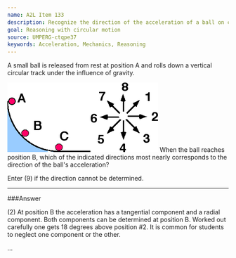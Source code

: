 ```yaml
---
name: A2L Item 133
description: Recognize the direction of the acceleration of a ball on curved vertical track.
goal: Reasoning with circular motion
source: UMPERG-ctqpe37
keywords: Acceleration, Mechanics, Reasoning
---
```


A small ball is released from rest at position A and rolls down a
vertical circular track under the influence of gravity.

![Item133_fig1.gif](../images/Item133_fig1.gif) When
the ball reaches position B, which of the indicated directions most
nearly corresponds to the direction of the ball's acceleration?

Enter (9) if the direction cannot be determined.


<hr/>

###Answer 

(2) At position B the acceleration has a tangential component and
a radial component. Both components can be determined at position B.
Worked out carefully one gets 18 degrees above position #2. It is common
for students to neglect one component or the other.

...

